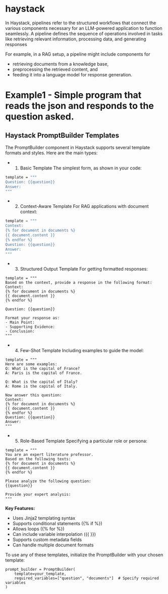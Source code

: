 # haystack 

In Haystack, pipelines refer to the structured workflows that connect the various components
necessary for an LLM-powered application to function seamlessly. A pipeline defines the sequence
of operations involved in tasks like retrieving relevant information, processing data, 
and generating responses

For example, in a RAG setup, a pipeline might include components for
- retrieving documents from a knowledge base,
- preprocessing the retrieved content, and
- feeding it into a language model for response generation. 

# Example1 - Simple program that reads the json and responds to the question asked.



## Haystack PromptBuilder Templates
The PromptBuilder component in Haystack supports several template formats and styles. Here are the main types:

- 1. Basic Template
The simplest form, as shown in your code:

```bash
template = """
Question: {{question}}
Answer:
"""
```

- 2. Context-Aware Template
For RAG applications with document context:

```python
template = """
Context:
{% for document in documents %}
{{ document.content }}
{% endfor %}
Question: {{question}}
Answer:
"""
```

- 3. Structured Output Template
For getting formatted responses:

```
template = """
Based on the context, provide a response in the following format:
Context: 
{% for document in documents %}
{{ document.content }}
{% endfor %}

Question: {{question}}

Format your response as:
- Main Point:
- Supporting Evidence:
- Conclusion:
"""
```

- 4. Few-Shot Template
Including examples to guide the model:

```
template = """
Here are some examples:
Q: What is the capital of France?
A: Paris is the capital of France.

Q: What is the capital of Italy?
A: Rome is the capital of Italy.

Now answer this question:
Context:
{% for document in documents %}
{{ document.content }}
{% endfor %}
Question: {{question}}
Answer:
"""
```

- 5. Role-Based Template
Specifying a particular role or persona:

```
template = """
You are an expert literature professor.
Based on the following texts:
{% for document in documents %}
{{ document.content }}
{% endfor %}

Please analyze the following question:
{{question}}

Provide your expert analysis:
"""
```

**Key Features:**
- Uses Jinja2 templating syntax
- Supports conditional statements ({% if %})
- Allows loops ({% for %})
- Can include variable interpolation ({{ }})
- Supports custom metadata fields
- Can handle multiple document formats

To use any of these templates, initialize the PromptBuilder with your chosen template:
```
prompt_builder = PromptBuilder(
    template=your_template,
    required_variables=["question", "documents"]  # Specify required variables
)
```




